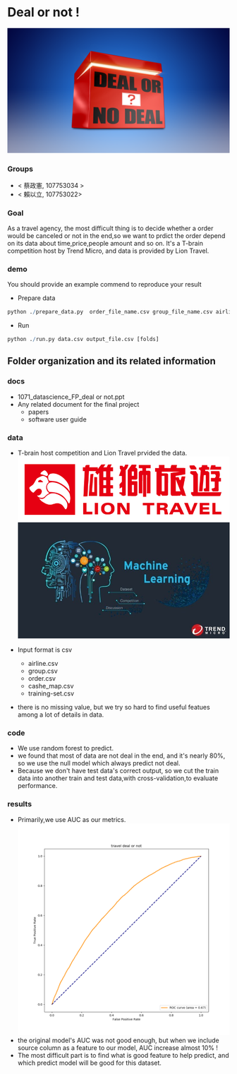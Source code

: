 # Deal or not !
![image](https://github.com/1071-DataScience/finalproject-y28235579/blob/master/docs/deal%20or%20not.png)

### Groups
* < 蔡政憲, 107753034 >
* < 賴以立, 107753022>

### Goal
As a travel agency, the most difficult thing is to decide whether a order would be canceled or not in the end,so 
we want to prdict the order depend on its data about time,price,people amount and so on. It's a T-brain competition host by
Trend Micro, and data is provided by Lion Travel.

### demo 
You should provide an example commend to reproduce your result
* Prepare data    
```R
python ./prepare_data.py  order_file_name.csv group_file_name.csv airline_file_name.csv training-set.csv data.csv
```
* Run    
```R
python ./run.py data.csv output_file.csv [folds]
```     
## Folder organization and its related information

### docs
* 1071_datascience_FP_deal or not.ppt
* Any related document for the final project
  * papers
  * software user guide

### data

* T-brain host competition and  Lion Travel prvided the data.
![image](https://github.com/1071-DataScience/finalproject-y28235579/blob/master/docs/lion.png)
![image](https://github.com/1071-DataScience/finalproject-y28235579/blob/master/docs/tbrain.jpg)
* Input format is csv  
  * airline.csv      
  * group.csv    
  * order.csv  
  * cashe_map.csv
  * training-set.csv    
        
* there is no missing value, but we try so hard to find useful featues among a lot of details in data. 

### code

* We use random forest to predict.
* we found that most of data are not deal in the end, and it's nearly 80%, so we use the null
  model which always predict not deal.
* Because we don't have test data's correct output, so we cut the train data into another train and test data,with cross-validation,to
  evaluate performance.

### results

* Primarily,we use AUC as our metrics.
![image](https://github.com/1071-DataScience/finalproject-y28235579/blob/master/results/auc%20result.png)
* the original model's AUC was not good enough, but when we include source column as a feature to our model, AUC increase almost 10% !
* The most difficult part is to find what is good feature to help predict, and which predict model will be good for this dataset. 
